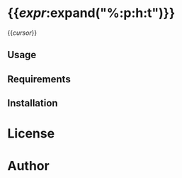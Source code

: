 # {{_expr_:expand("%:p:h:t")}}

{{_cursor_}}

## Usage

## Requirements

## Installation

# License

# Author


